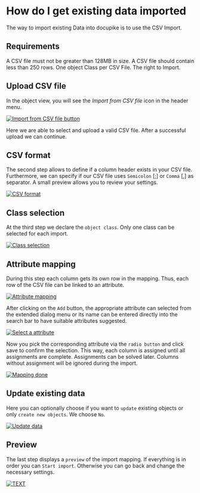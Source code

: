 
# How do I get existing data imported

The way to import existing Data into docupike is to use the CSV Import.

## Requirements

A CSV file must not be greater than 128MB in size.
A CSV file should contain less than 250 rows.
One object Class per CSV File.
The right to Import.

## Upload CSV file

In the object view, you will see the _Import from CSV file_ icon in the header menu.

[![Import from CSV file button](/img/screenshots/import-data-via-csv/button-import-csv.png)](/img/screenshots/import-data-via-csv/button-import-csv.png)

Here we are able to select and upload a valid CSV file. After a successful upload we can continue.

## CSV format

The second step allows to define if a column header exists in your CSV file. Furthermore, we can specify if our CSV file uses `Semicolon` [;] or `Comma` [,] as separator.
A small preview allows you to review your settings.

[![CSV format](/img/screenshots/import-data-via-csv/csv-format.png)](/img/screenshots/import-data-via-csv/csv-format.png)

## Class selection

At the third step we declare the `object class`. Only one class can be selected for each import.

[![Class selection](/img/screenshots/import-data-via-csv/class-selection.png)](/img/screenshots/import-data-via-csv/class-selection.png)

## Attribute mapping

During this step each column gets its own row in the mapping. Thus, each row of the CSV file can be linked to an attribute.

[![Attribute mapping](/img/screenshots/import-data-via-csv/attribute-mapping.png)](/img/screenshots/import-data-via-csv/header-mapping.png)

After clicking on the `Add` button, the appropriate attribute can selected from the extended dialog menu or its name can be entered directly into the search bar to have suitable attributes suggested.

[![Select a attribute](/img/screenshots/import-data-via-csv/attribute-mapping-title.png)](/img/screenshots/import-data-via-csv/attribute-mapping-title.png)

Now you pick the corresponding attribute via the `radio button` and click save to confirm the selection. This way, each column is assigned until all assignments are complete. Assignments can be solved later. Columns without assignment will be ignored during the import.

[![Mapping done](/img/screenshots/import-data-via-csv/attribute-mapping-done.png)](/img/screenshots/import-data-via-csv/attribute-mapping-done.png)
## Update existing data

Here you can optionally choose if you want to `update` existing objects or only `create new objects`.
We choose `No`.

[![Update data](/img/screenshots/import-data-via-csv/update-data.png)](/img/screenshots/import-data-via-csv/update-data.png)

## Preview

The last step displays a `preview` of the import mapping. If everything is in order you can `Start import`. Otherwise you can go back and change the necessary settings.

[![TEXT](/img/screenshots/import-data-via-csv/preview.png)](/img/screenshots/import-data-via-csv/preview.png)
